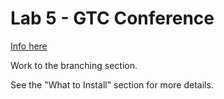 



#  Lab 5 - GTC Conference

[Info here](https://github.com/jlord/git-it-electron)

Work to the branching section. 



See the "What to Install" section for more details.



